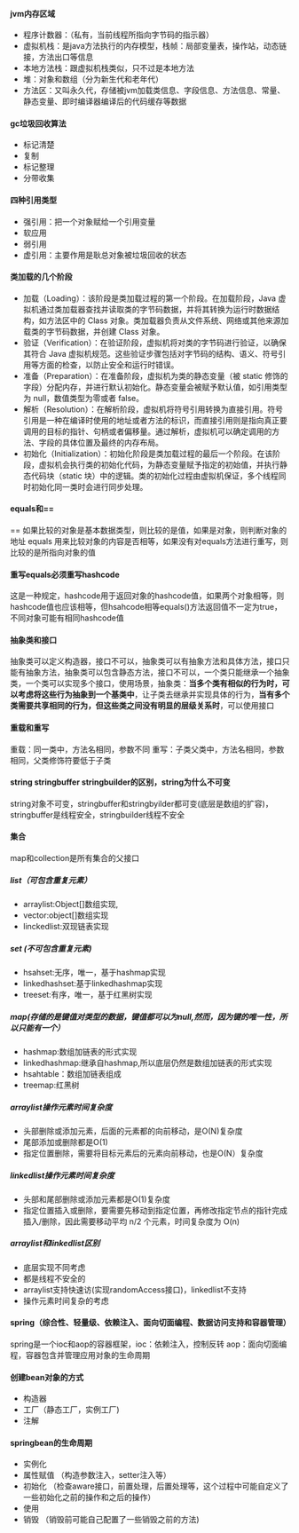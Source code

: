 #### jvm内存区域
* 程序计数器：（私有，当前线程所指向字节码的指示器）
* 虚拟机栈：是java方法执行的内存模型，栈帧：局部变量表，操作站，动态链接，方法出口等信息
* 本地方法栈：跟虚拟机栈类似，只不过是本地方法
* 堆：对象和数组（分为新生代和老年代）
* 方法区：又叫永久代，存储被jvm加载类信息、字段信息、方法信息、常量、静态变量、即时编译器编译后的代码缓存等数据
#### gc垃圾回收算法
* 标记清楚
* 复制
* 标记整理
* 分带收集
#### 四种引用类型
* 强引用：把一个对象赋给一个引用变量
* 软应用
* 弱引用
* 虚引用：主要作用是耿总对象被垃圾回收的状态
#### 类加载的几个阶段
* 加载（Loading）：该阶段是类加载过程的第一个阶段。在加载阶段，Java 虚拟机通过类加载器查找并读取类的字节码数据，并将其转换为运行时数据结构，如方法区中的 Class 对象。类加载器负责从文件系统、网络或其他来源加载类的字节码数据，并创建 Class 对象。
* 验证（Verification）：在验证阶段，虚拟机将对类的字节码进行验证，以确保其符合 Java 虚拟机规范。这些验证步骤包括对字节码的结构、语义、符号引用等方面的检查，以防止安全和运行时错误。
* 准备（Preparation）：在准备阶段，虚拟机为类的静态变量（被 static 修饰的字段）分配内存，并进行默认初始化。静态变量会被赋予默认值，如引用类型为 null，数值类型为零或者 false。
* 解析（Resolution）：在解析阶段，虚拟机将符号引用转换为直接引用。符号引用是一种在编译时使用的地址或者方法的标识，而直接引用则是指向真正要调用的目标的指针、句柄或者偏移量。通过解析，虚拟机可以确定调用的方法、字段的具体位置及最终的内存布局。
* 初始化（Initialization）：初始化阶段是类加载过程的最后一个阶段。在该阶段，虚拟机会执行类的初始化代码，为静态变量赋予指定的初始值，并执行静态代码块（static 块）中的逻辑。类的初始化过程由虚拟机保证，多个线程同时初始化同一类时会进行同步处理。
#### equals和==
== 如果比较的对象是基本数据类型，则比较的是值，如果是对象，则判断对象的地址
equals 用来比较对象的内容是否相等，如果没有对equals方法进行重写，则比较的是所指向对象的值
#### 重写equals必须重写hashcode
这是一种规定，hashcode用于返回对象的hashcode值，如果两个对象相等，则hashcode值也应该相等，但hsahcode相等equals()方法返回值不一定为true，不同对象可能有相同hashcode值
#### 抽象类和接口
抽象类可以定义构造器，接口不可以，抽象类可以有抽象方法和具体方法，接口只能有抽象方法，抽象类可以包含静态方法，接口不可以，一个类只能继承一个抽象类，一个类可以实现多个接口，使用场景，抽象类：**当多个类有相似的行为时，可以考虑将这些行为抽象到一个基类中**，让子类去继承并实现具体的行为，**当有多个类需要共享相同的行为，但这些类之间没有明显的层级关系时**，可以使用接口
#### 重载和重写
重载：同一类中，方法名相同，参数不同
重写：子类父类中，方法名相同，参数相同，父类修饰符要低于子类
####  string stringbuffer stringbuilder的区别，string为什么不可变
string对象不可变，stringbuffer和stringbyilder都可变(底层是数组的扩容)，stringbuffer是线程安全，stringbuilder线程不安全
#### 集合
map和collection是所有集合的父接口
##### list（可包含重复元素）
* arraylist:Object[]数组实现,
* vector:object[]数组实现
* linckedlist:双现链表实现
##### set (不可包含重复元素)
* hsahset:无序，唯一，基于hashmap实现
* linkedhashset:基于linkedhashmap实现
* treeset:有序，唯一，基于红黑树实现
##### map(存储的是键值对类型的数据，键值都可以为null,然而，因为键的唯一性，所以只能有一个）
* hashmap:数组加链表的形式实现
* linkedhashmap:继承自hashmap,所以底层仍然是数组加链表的形式实现
* hsahtable：数组加链表组成
* treemap:红黑树
##### arraylist操作元素时间复杂度
* 头部删除或添加元素，后面的元素都的向前移动，是O(N)复杂度
* 尾部添加或删除都是O(1)
* 指定位置删除，需要将目标元素后的元素向前移动，也是O(N）复杂度
##### linkedlist操作元素时间复杂度
* 头部和尾部删除或添加元素都是O(1)复杂度
* 指定位置插入或删除，要需要先移动到指定位置，再修改指定节点的指针完成插入/删除，因此需要移动平均 n/2 个元素，时间复杂度为 O(n)
##### arraylist和linkedlist区别
* 底层实现不同考虑
* 都是线程不安全的
* arraylist支持快速访(实现randomAccess接口)，linkedlist不支持
* 操作元素时间复杂的考虑
#### spring（综合性、轻量级、依赖注入、面向切面编程、数据访问支持和容器管理）
spring是一个ioc和aop的容器框架，ioc：依赖注入，控制反转 aop：面向切面编程，容器包含并管理应用对象的生命周期
#### 创建bean对象的方式
* 构造器
* 工厂（静态工厂，实例工厂)
* 注解
#### springbean的生命周期
* 实例化
* 属性赋值 （构造参数注入，setter注入等）
* 初始化 （检查aware接口，前置处理，后置处理等，这个过程中可能自定义了一些初始化之前的操作和之后的操作）
* 使用
* 销毁 （销毁前可能自己配置了一些销毁之前的方法)

